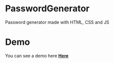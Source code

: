 # PasswordGenerator
Password generator made with HTML, CSS and JS

# Demo

You can see a demo here [**Here**](https://rajadordev.github.io/PasswordGenerator/)
